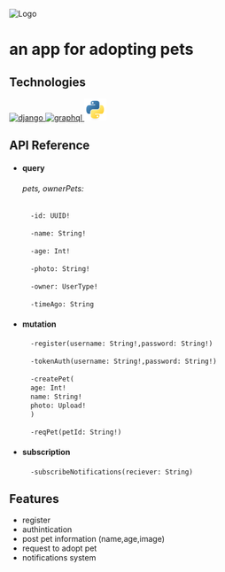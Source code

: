 ![Logo](https://abdelwahab-hamada.github.io/adopets-app/logo192.png)
# an app for adopting pets
<!-- #### 🔗 [**Adopets fullstack app link**](https://abdelwahab-hamada.github.io/adopets-app/) -->

## Technologies 
<p align="left"> <a href="https://www.djangoproject.com/" target="_blank" rel="noreferrer"> <img src="https://cdn.worldvectorlogo.com/logos/django.svg" alt="django" width="40" height="40"/> </a>  <a href="https://graphql.org" target="_blank" rel="noreferrer"> <img src="https://www.vectorlogo.zone/logos/graphql/graphql-icon.svg" alt="graphql" width="40" height="40"/> </a> <a href="https://www.python.org" target="_blank" rel="noreferrer"> <img src="https://raw.githubusercontent.com/devicons/devicon/master/icons/python/python-original.svg" alt="python" width="40" height="40"/> </a>   </p>

## API Reference 

- #### **query**
   ###### pets, ownerPets:
        -id: UUID!

        -name: String!

        -age: Int!

        -photo: String!

        -owner: UserType!

        -timeAgo: String

 
- #### **mutation**
        -register(username: String!,password: String!)

        -tokenAuth(username: String!,password: String!)

        -createPet(
        age: Int!
        name: String!
        photo: Upload!
        )

        -reqPet(petId: String!)

- #### **subscription**

        -subscribeNotifications(reciever: String)


## Features

- register
- authintication
- post pet information (name,age,image)
- request to adopt pet
- notifications system

